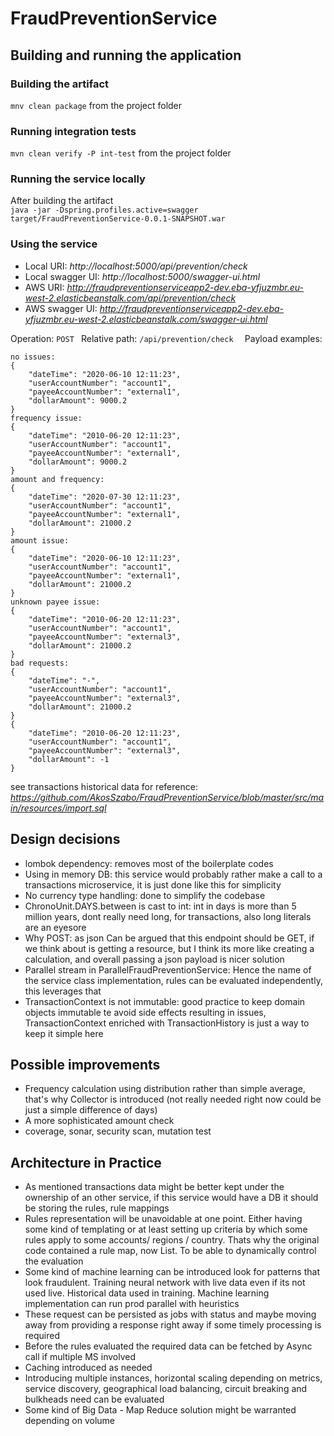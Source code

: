 # FraudPreventionService

## Building and running the application
### Building the artifact
`mnv clean package` from the project folder
### Running integration tests
`mvn clean verify -P int-test` from the project folder
### Running the service locally
After building the artifact  
`java -jar -Dspring.profiles.active=swagger target/FraudPreventionService-0.0.1-SNAPSHOT.war`
### Using the service
- Local URI: *http://localhost:5000/api/prevention/check*
- Local swagger UI: *http://localhost:5000/swagger-ui.html*
- AWS URI: *http://fraudpreventionserviceapp2-dev.eba-yfjuzmbr.eu-west-2.elasticbeanstalk.com/api/prevention/check*
- AWS swagger UI: *http://fraudpreventionserviceapp2-dev.eba-yfjuzmbr.eu-west-2.elasticbeanstalk.com/swagger-ui.html*

Operation: `POST ` 
Relative path: `/api/prevention/check  `
Payload examples: 
```
no issues:
{
	"dateTime": "2020-06-10 12:11:23",
	"userAccountNumber": "account1",
	"payeeAccountNumber": "external1",
	"dollarAmount": 9000.2
}
frequency issue:
{
	"dateTime": "2010-06-20 12:11:23",
	"userAccountNumber": "account1",
	"payeeAccountNumber": "external1",
	"dollarAmount": 9000.2
}
amount and frequency:
{
	"dateTime": "2020-07-30 12:11:23",
	"userAccountNumber": "account1",
	"payeeAccountNumber": "external1",
	"dollarAmount": 21000.2
}
amount issue:      
{
	"dateTime": "2020-06-10 12:11:23",
	"userAccountNumber": "account1",
	"payeeAccountNumber": "external1",
	"dollarAmount": 21000.2
}
unknown payee issue:      
{
	"dateTime": "2010-06-20 12:11:23",
	"userAccountNumber": "account1",
	"payeeAccountNumber": "external3",
	"dollarAmount": 21000.2
} 
bad requests:
{
	"dateTime": "-",
	"userAccountNumber": "account1",
	"payeeAccountNumber": "external3",
	"dollarAmount": 21000.2
}
{
	"dateTime": "2010-06-20 12:11:23",
	"userAccountNumber": "account1",
	"payeeAccountNumber": "external3",
	"dollarAmount": -1
}
```

see transactions historical data for reference:
*https://github.com/AkosSzabo/FraudPreventionService/blob/master/src/main/resources/import.sql*
## Design decisions
- lombok dependency: removes most of the boilerplate codes
- Using in memory DB: this service would probably rather make a call to a transactions microservice, it is just done like this for simplicity
- No currency type handling: done to simplify the codebase
- ChronoUnit.DAYS.between is cast to int: int in days is more than 5 million years, dont really need long, for transactions, also long literals are an eyesore
- Why POST: as json Can be argued that this endpoint should be GET, if we think about is getting a resource, but I think its more like creating a calculation, and overall passing a json payload is nicer solution
- Parallel stream in ParallelFraudPreventionService: Hence the name of the service class implementation, rules can be evaluated independently, this leverages that
- TransactionContext is not immutable: good practice to keep domain objects immutable te avoid side effects resulting in issues, TransactionContext enriched with TransactionHistory is just a way to keep it simple here 
## Possible improvements
- Frequency calculation using distribution rather than simple average, that's why Collector is introduced (not really needed right now could be just a simple difference of days)  
- A more sophisticated amount check 
- coverage, sonar, security scan, mutation test
## Architecture in Practice
- As mentioned transactions data might be better kept under the ownership of an other service, if this service would have a DB it should be storing the rules, rule mappings
- Rules representation will be unavoidable at one point. Either having some kind of templating or at least setting up criteria by which some rules apply to some accounts/ regions / country. Thats why the original code contained a rule map, now List. To be able to dynamically control the evaluation
- Some kind of machine learning can be introduced look for patterns that look fraudulent. Training neural network with live data even if its not used live. Historical data used in training. Machine learning implementation can run prod parallel with heuristics 
- These request can be persisted as jobs with status and maybe moving away from providing a response right away if some timely processing is required
- Before the rules evaluated the required data can be fetched by Async call if multiple MS involved
- Caching introduced as needed
- Introducing multiple instances, horizontal scaling depending on metrics, service discovery, geographical load balancing, circuit breaking and bulkheads need can be evaluated
- Some kind of Big Data - Map Reduce solution might be warranted depending on volume












